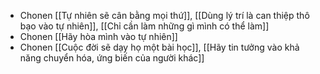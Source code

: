 - Chonen [[Tự nhiên sẽ cân bằng mọi thứ]], [[Dùng lý trí là can thiệp thô bạo vào tự nhiên]], [[Chỉ cần làm những gì mình có thể làm]]
- Chonen [[Hãy hòa mình vào tự nhiên]]
- Chonen [[Cuộc đời sẽ dạy họ một bài học]], [[Hãy tin tưởng vào khả năng chuyển hóa, ứng biến của người khác]]